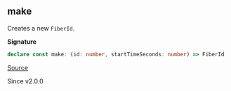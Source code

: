 ## make

Creates a new `FiberId`.

**Signature**

```ts
declare const make: (id: number, startTimeSeconds: number) => FiberId
```

[Source](https://github.com/Effect-TS/effect/tree/main/packages/effect/src/FiberId.ts#L162)

Since v2.0.0